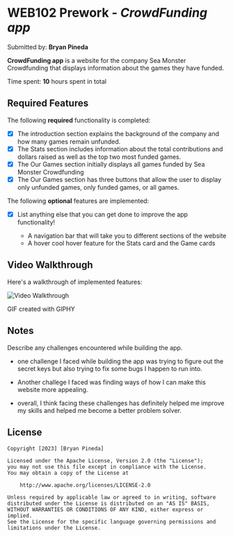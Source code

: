 # WEB102 Prework - *CrowdFunding app*

Submitted by: **Bryan Pineda**

**CrowdFunding app** is a website for the company Sea Monster Crowdfunding that displays information about the games they have funded.

Time spent: **10** hours spent in total

## Required Features

The following **required** functionality is completed:

* [x] The introduction section explains the background of the company and how many games remain unfunded.
* [x] The Stats section includes information about the total contributions and dollars raised as well as the top two most funded games.
* [x] The Our Games section initially displays all games funded by Sea Monster Crowdfunding
* [x] The Our Games section has three buttons that allow the user to display only unfunded games, only funded games, or all games.

The following **optional** features are implemented:

* [x] List anything else that you can get done to improve the app functionality!

    -  A navigation bar that will take you to different sections of the website
    -  A hover cool hover feature for the Stats card and the Game cards

## Video Walkthrough

Here's a walkthrough of implemented features:

<img src='https://media.giphy.com/media/4CvF9NQh3QTcFsEahv/giphy.gif' title='Video Walkthrough' width='' alt='Video Walkthrough' />

<!-- Replace this with whatever GIF tool you used! -->
GIF created with GIPHY  
<!-- Recommended tools:
[Kap](https://getkap.co/) for macOS
[ScreenToGif](https://www.screentogif.com/) for Windows
[peek](https://github.com/phw/peek) for Linux. -->

## Notes

Describe any challenges encountered while building the app.

- one challenge I faced while building the app was trying to figure out the secret keys but also trying to fix some bugs I happen to run into. 

- Another challege I faced was finding ways of how I can make this website more appealing. 

- overall, I think facing these challenges has definitely helped me improve my skills and helped me become a better problem solver.  

## License

    Copyright [2023] [Bryan Pineda]

    Licensed under the Apache License, Version 2.0 (the "License");
    you may not use this file except in compliance with the License.
    You may obtain a copy of the License at

        http://www.apache.org/licenses/LICENSE-2.0

    Unless required by applicable law or agreed to in writing, software
    distributed under the License is distributed on an "AS IS" BASIS,
    WITHOUT WARRANTIES OR CONDITIONS OF ANY KIND, either express or implied.
    See the License for the specific language governing permissions and
    limitations under the License.
